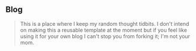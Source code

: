 ## Blog
> This is a place where I keep my random thought tidbits.
> I don't intend on making this a reusable template at the moment but if you feel like using it for your own blog I can't stop you from forking it; I'm not your mom.
